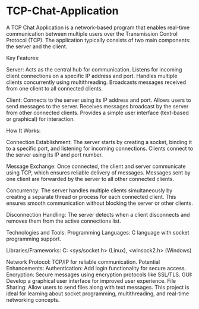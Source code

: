 # TCP-Chat-Application
A TCP Chat Application is a network-based program that enables real-time communication between multiple users over the Transmission Control Protocol (TCP). The application typically consists of two main components: the server and the client.

Key Features:

Server:
Acts as the central hub for communication.
Listens for incoming client connections on a specific IP address and port.
Handles multiple clients concurrently using multithreading.
Broadcasts messages received from one client to all connected clients.

Client:
Connects to the server using its IP address and port.
Allows users to send messages to the server.
Receives messages broadcast by the server from other connected clients.
Provides a simple user interface (text-based or graphical) for interaction.


How It Works:

Connection Establishment:
The server starts by creating a socket, binding it to a specific port, and listening for incoming connections.
Clients connect to the server using its IP and port number.

Message Exchange:
Once connected, the client and server communicate using TCP, which ensures reliable delivery of messages.
Messages sent by one client are forwarded by the server to all other connected clients.

Concurrency:
The server handles multiple clients simultaneously by creating a separate thread or process for each connected client.
This ensures smooth communication without blocking the server or other clients.

Disconnection Handling:
The server detects when a client disconnects and removes them from the active connections list.

Technologies and Tools:
Programming Languages: C language with socket programming support.

Libraries/Frameworks:
C: <sys/socket.h> (Linux), <winsock2.h> (Windows)

Network Protocol: TCP/IP for reliable communication.
Potential Enhancements:
Authentication: Add login functionality for secure access.
Encryption: Secure messages using encryption protocols like SSL/TLS.
GUI: Develop a graphical user interface for improved user experience.
File Sharing: Allow users to send files along with text messages.
This project is ideal for learning about socket programming, multithreading, and real-time networking concepts.
